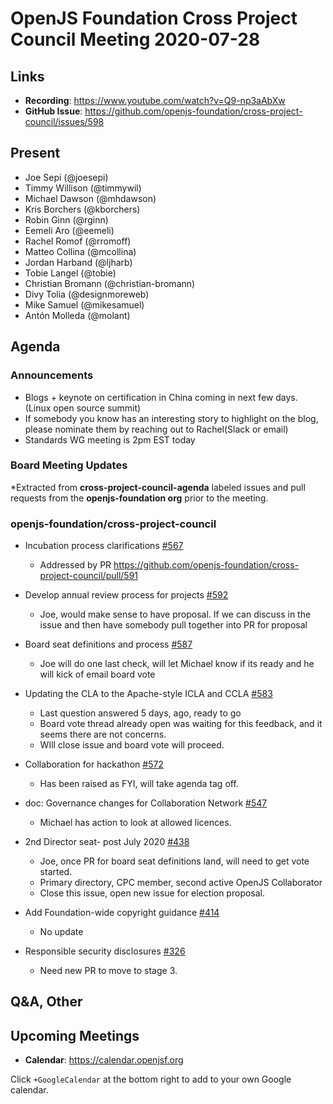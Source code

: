 # OpenJS Foundation Cross Project Council Meeting 2020-07-28

## Links

* **Recording**: https://www.youtube.com/watch?v=Q9-np3aAbXw
* **GitHub Issue**: https://github.com/openjs-foundation/cross-project-council/issues/598

## Present

* Joe Sepi (@joesepi)
* Timmy Willison (@timmywil)
* Michael Dawson (@mhdawson)
* Kris Borchers (@kborchers)
* Robin Ginn (@rginn)
* Eemeli Aro (@eemeli)
* Rachel Romof (@rromoff)
* Matteo Collina (@mcollina)
* Jordan Harband (@ljharb)
* Tobie Langel (@tobie)
* Christian Bromann (@christian-bromann)
* Divy Tolia (@designmoreweb)
* Mike Samuel (@mikesamuel)
* Antón Molleda (@molant)


## Agenda

### Announcements

* Blogs + keynote on certification in China coming in next few days. (Linux open source summit)
* If somebody you know has an interesting story to highlight on the blog, please nominate them
  by reaching out to Rachel(Slack or email)
* Standards WG meeting is 2pm EST today

### Board Meeting Updates
 
*Extracted from **cross-project-council-agenda** labeled issues and pull requests from the **openjs-foundation org** prior to the meeting.

### openjs-foundation/cross-project-council

* Incubation process clarifications [#567](https://github.com/openjs-foundation/cross-project-council/issues/567)
  * Addressed by PR https://github.com/openjs-foundation/cross-project-council/pull/591


* Develop annual review process for projects [#592](https://github.com/openjs-foundation/cross-project-council/issues/592)
  * Joe, would make sense to have proposal. If we can discuss in the issue and then have
    somebody pull together into PR for proposal

* Board seat definitions and process [#587](https://github.com/openjs-foundation/cross-project-council/pull/587)
  * Joe will do one last check, will let Michael know if its ready and he will kick of email board
     vote

* Updating the CLA to the Apache-style ICLA and CCLA [#583](https://github.com/openjs-foundation/cross-project-council/issues/583)
  * Last question answered 5 days, ago, ready to go 
  * Board vote thread already open was waiting for this feedback, and it seems there
    are not concerns.
  * WIll close issue and board vote will proceed.

* Collaboration for hackathon [#572](https://github.com/openjs-foundation/cross-project-council/issues/572)
  * Has been raised as FYI, will take agenda tag off.

* doc: Governance changes for Collaboration Network [#547](https://github.com/openjs-foundation/cross-project-council/pull/547)
  * Michael has action to look at allowed licences. 

* 2nd Director seat- post July 2020 [#438](https://github.com/openjs-foundation/cross-project-council/issues/438)
  * Joe, once PR for board seat definitions land, will need to get vote started.
  * Primary directory, CPC member, second active OpenJS Collaborator
  * Close this issue, open new issue for election proposal.

* Add Foundation-wide copyright guidance [#414](https://github.com/openjs-foundation/cross-project-council/pull/414)
  * No update

* Responsible security disclosures [#326](https://github.com/openjs-foundation/cross-project-council/issues/326)
  * Need new PR to move to stage 3. 



## Q&A, Other

## Upcoming Meetings

* **Calendar**: https://calendar.openjsf.org

Click `+GoogleCalendar` at the bottom right to add to your own Google calendar.

